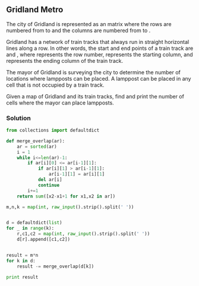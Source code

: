 ## Gridland Metro

The city of Gridland is represented as an  matrix where the rows are numbered from  to  and the columns are numbered from  to .

Gridland has a network of train tracks that always run in straight horizontal lines along a row. In other words, the start and end points of a train track are  and , where  represents the row number,  represents the starting column, and  represents the ending column of the train track.

The mayor of Gridland is surveying the city to determine the number of locations where lampposts can be placed. A lamppost can be placed in any cell that is not occupied by a train track.

Given a map of Gridland and its  train tracks, find and print the number of cells where the mayor can place lampposts.

### Solution


```python
from collections import defaultdict

def merge_overlap(ar):
    ar = sorted(ar)
    i = 1
    while i<=len(ar)-1:
        if ar[i][0] <= ar[i-1][1]:
            if ar[i][1] > ar[i-1][1]:
                ar[i-1][1] = ar[i][1]
            del ar[i]
            continue
        i+=1
    return sum([x2-x1+1 for x1,x2 in ar])

m,n,k = map(int, raw_input().strip().split(' '))


d = defaultdict(list)
for _ in range(k):
    r,c1,c2 = map(int, raw_input().strip().split(' '))
    d[r].append([c1,c2])


result = m*n    
for k in d:
    result -= merge_overlap(d[k])

print result
```
